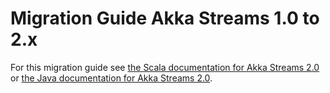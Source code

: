 # Migration Guide Akka Streams 1.0 to 2.x

For this migration guide see [the Scala documentation for Akka Streams 2.0](http://doc.akka.io/docs/akka-stream-and-http-experimental/2.0.2/scala/migration-guide-1.0-2.x-scala.html) 
or [the Java documentation for Akka Streams 2.0](http://doc.akka.io/docs/akka-stream-and-http-experimental/2.0.2/java/migration-guide-1.0-2.x-java.html).